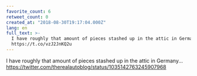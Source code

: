 ```yaml
---
favorite_count: 6
retweet_count: 0
created_at: "2018-08-30T19:17:04.000Z"
lang: en
full_text: >-
  I have roughly that amount of pieces stashed up in the attic in Germany...
  https://t.co/vzJ2JnKQ2u
---
```


I have roughly that amount of pieces stashed up in the attic in Germany...
<https://twitter.com/therealautoblog/status/1035142763245907968>
